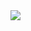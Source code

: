 <img src="https://researchmethods.connectedacademy.io/course/content/media/large/example-4.jpg" data-4c="02d337c8-e80b-e5c1-e3d8-5449e48e73cd">
<script type="text/json" data-4c-meta="02d337c8-e80b-e5c1-e3d8-5449e48e73cd">
{"context":[{"credit":"Darcy Padilla: Family Love","youtube_id":"https://www.youtube.com/watch?v=ytykjSIozi8"},{"credit":"Darcy Padilla","src":"https://www.worldpressphoto.org/sites/default/files/styles/gallery_main_image/public/archive/2015/stories/LTP/4/pjprac2rp1xeekovmx94.jpg?itok=C7NRzcxd"},{"credit":"Darcy Padilla","src":"https://www.worldpressphoto.org/sites/default/files/styles/gallery_main_image/public/archive/2015/stories/LTP/4/abveqfy6xq9rkyi5ntmt.jpg?itok=Pu_kWbq5"},{"credit":"Darcy Padilla","src":"https://www.worldpressphoto.org/sites/default/files/styles/gallery_main_image/public/archive/2015/stories/LTP/4/irzhuztzkoofwr4rwlad.jpg?itok=QNJUoum0"},{"credit":"Darcy Padilla","src":"https://www.worldpressphoto.org/sites/default/files/styles/gallery_main_image/public/archive/2015/stories/LTP/4/ehhxnruxjhhrtpaqwcsu.jpg?itok=Pwrp1j89"},{"credit":"Darcy Padilla","src":"https://www.worldpressphoto.org/sites/default/files/styles/gallery_main_image/public/archive/2015/stories/LTP/4/w9fy3p9v9mewfmnmcbyp.jpg?itok=OU2uXOU5"},{"credit":"Darcy Padilla","src":"https://www.worldpressphoto.org/sites/default/files/styles/gallery_main_image/public/archive/2015/stories/LTP/4/myi8zodlj9jx87kx2avi.jpg?itok=w2XRxBJo"},{"credit":"Darcy Padilla","src":"https://www.worldpressphoto.org/sites/default/files/styles/gallery_main_image/public/archive/2015/stories/LTP/4/dp7pt5wluchld2t7h8pb.jpg?itok=sV_P4o9t"},{"credit":"Darcy Padilla","src":"https://www.worldpressphoto.org/sites/default/files/styles/gallery_main_image/public/archive/2015/stories/LTP/4/dav7sb4esnefvswyyv9e.jpg?itok=I8bOJT_q"}],"links":[{"title":"Darcy Padilla's Julie Project: when photography becomes humanitarian","url":"https://www.theguardian.com/artanddesign/2011/jan/25/photography-humanitarian-darcy-padilla-julie-baird"},{"title":"The Julie Project: A Visual Story Over 18 Years","url":"http://www.huffingtonpost.com/francesco-zizola/the-julie-project-a-visua_b_1909604.html"},{"title":"Darcy Padilla — Family Love","url":"https://www.youtube.com/watch?v=QQZrV9FtEmA"},{"title":"Darcy Padilla on her project (World Press Photo 2015)","url":"https://www.youtube.com/watch?v=yznO5tsnreE"}],"backStory":{"text":"The photographer, Darcy Padilla, first met Julie Baird on 28 January 1993. Julie was then 18, and was standing barefoot in the lobby of the Ambassador Hotel in San Francisco, with an eight-day-old child in her arms. She was HIV positive, and had a history of drug abuse. For the next 21 years, Padilla documented Julie’s life, and that of her family, until Julie’s death in 2010. After Julie died, Padilla continued to follow the family’s story. Julie Baird ran away from home at the age of 14, and was a drug addict by the time she was 15, living in alleys and crack dens. Her earliest memory of her own childhood was of getting drunk with her mother at the age of six, then being sexually abused by her stepfather. When Padilla met her, Julie was living with Jack, the father of her first child, Rachel. It was through Jack that Julie became infected with HIV. Julie left Jack in 1994, because he beat her. For a while, Julie lived alone with Rachel, mostly in hotel rooms, moving twelve times in one year. In 1996, she had another child, Tommy, but the father wanted nothing to do with Julie or the baby. After five months with Rachel and Tommy at a Salvation Army live-in program, Julie moved in with a man she had met there, Paul. He was later sentenced to jail for physically abusing Tommy. After losing custody of Rachel and Tommy, Julie entered a rehab program, hoping to be reunited with them. While in rehab, Julie, now 24, met Jason Dunn, two years younger than she and also HIV positive. Jason, too, had gone through a troubled childhood, and had run away from his adoptive family at the age of 15, surviving for a while as a male prostitute. Over the next three years, Julie and Jason had three children together: Jordan, Ryan and Jason Jr. All three, like Rachel and Tommy, were eventually taken into care by the state.  Julie and Jason served a nine-month jail sentence for abducting Jordan from hospital soon after the birth, so that he wouldn’t be taken up for adoption. In 2005, Padilla came across an internet posting by someone looking for Julie. It turned out to be from her biological father, who for three decades had been trying to track her down. Julie and Jason moved to Alaska to be with him, and they had a year together before he died of a heart attack. Later, Padilla also located Jason Jr (now known as Zach) living happily with his adoptive parents, and arranged a meeting with Julie. In 2008, Julie gave birth to a daughter, Elyssa, but by 2010 life was difficult again. Jason, Julie and Elyssa were living in Alaska, in a house without electricity or running water, more than 12 kilometers from the nearest town, and Julie was very ill. She died, of AIDS-related illnesses, on 27 September 2010, at the age of 36. After coming across Julie’s story, Jason’s adoptive parents offered to help. Jason moved with Elyssa to live near them, in a furnished apartment they provided in Portland, Oregon, but he could not cope with life as a single parent. Elyssa would often rage at him, blaming him for her mother’s death. Later, Elyssa was taken into care, first by Jason’s adoptive sister, and then by a foster family. Jason was jailed for 17 years in 2013, for sexual abuse of a minor, a charge he denies. Elyssa continues to live with her new family, and is working on coming to terms with her relationship with Julie and with Jason. In 2014, Padilla received an email from a happily married Rachel, who had come across The Julie Project, and said that knowing her mother’s story had helped her to heal. “The story of Julie Baird and her family is a complex one: a story of poverty, AIDS, drugs, multiple homes, relationships, births, deaths and reunion. By focusing on one woman’s struggle, I hoped to provide an in-depth look at social issues surrounding disadvantage and HIV, but I also wanted to create a record for Julie’s children of their mother’s story.”—Darcy Padilla","author":"Darcy Padilla","publication":"Agence VU","publicationUrl":"","date":"September 14, 2010"},"creativeCommons":{"credit":"Darcy Padilla","year":"2010","copyright":"All rights reserved","codeOfEthics":"Photojournalist","description":"Jason, exhausted from caring for Julie, holds Elyssa."}}
</script>
